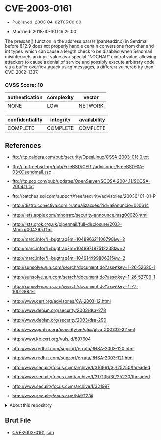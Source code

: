 # CVE-2003-0161

- Published: 2003-04-02T05:00:00

- Modified: 2018-10-30T16:26:00

The prescan() function in the address parser (parseaddr.c) in Sendmail before 8.12.9 does not properly handle certain conversions from char and int types, which can cause a length check to be disabled when Sendmail misinterprets an input value as a special "NOCHAR" control value, allowing attackers to cause a denial of service and possibly execute arbitrary code via a buffer overflow attack using messages, a different vulnerability than CVE-2002-1337.

### CVSS Score: **10**

| authentication | complexity | vector |
| --- | --- | --- |
| NONE | LOW | NETWORK |

| confidentiality | integrity | availability |
| --- | --- | --- |
| COMPLETE | COMPLETE | COMPLETE |

## References

* ftp://ftp.caldera.com/pub/security/OpenLinux/CSSA-2003-016.0.txt

* ftp://ftp.freebsd.org/pub/FreeBSD/CERT/advisories/FreeBSD-SA-03:07.sendmail.asc

* ftp://ftp.sco.com/pub/updates/OpenServer/SCOSA-2004.11/SCOSA-2004.11.txt

* ftp://patches.sgi.com/support/free/security/advisories/20030401-01-P

* http://distro.conectiva.com.br/atualizacoes/?id=a&anuncio=000614

* http://lists.apple.com/mhonarc/security-announce/msg00028.html

* http://lists.grok.org.uk/pipermail/full-disclosure/2003-March/004295.html

* http://marc.info/?l=bugtraq&m=104896621106790&w=2

* http://marc.info/?l=bugtraq&m=104897487512238&w=2

* http://marc.info/?l=bugtraq&m=104914999806315&w=2

* http://sunsolve.sun.com/search/document.do?assetkey=1-26-52620-1

* http://sunsolve.sun.com/search/document.do?assetkey=1-26-52700-1

* http://sunsolve.sun.com/search/document.do?assetkey=1-77-1001088.1-1

* http://www.cert.org/advisories/CA-2003-12.html

* http://www.debian.org/security/2003/dsa-278

* http://www.debian.org/security/2003/dsa-290

* http://www.gentoo.org/security/en/glsa/glsa-200303-27.xml

* http://www.kb.cert.org/vuls/id/897604

* http://www.redhat.com/support/errata/RHSA-2003-120.html

* http://www.redhat.com/support/errata/RHSA-2003-121.html

* http://www.securityfocus.com/archive/1/316961/30/25250/threaded

* http://www.securityfocus.com/archive/1/317135/30/25220/threaded

* http://www.securityfocus.com/archive/1/321997

* http://www.securityfocus.com/bid/7230

<details>
<summary>About this repository</summary> 

  This repository is part of the project [Live Hack CVE](https://github.com/Live-Hack-CVE). Main website can be found [www.live-hack.org](https://www.live-hack.org) 
  
  Made by [Sn0wAlice](https://github.com/Sn0wAlice) for the people that care about security and need to have a feed of the latest CVEs. Hope you enjoy it, don't forget to star the repo and follow me on [Twitter](https://twitter.com/Sn0wAlice) and [Github](https://github.com/Sn0wAlice). And that is my [personnal website](https://www.alice-snow.me/)

  - [Home Page](https://github.com/Live-Hack-CVE)
  - [Framework](https://github.com/Live-Hack-CVE/cve-framework)
  - [CVE database](https://github.com/Live-Hack-CVE/full_database)
  - [Changelog](https://github.com/Live-Hack-CVE/Changelog)
</details>

## Brut File

* [CVE-2003-0161.json](https://raw.githubusercontent.com/Live-Hack-CVE/full_database/main/cves/2003/CVE-2003-0161.json)

